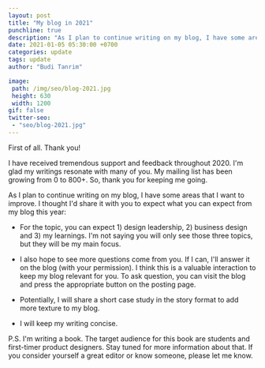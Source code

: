 ```yaml
---
layout: post
title: "My blog in 2021"
punchline: true
description: "As I plan to continue writing on my blog, I have some areas that I want to improve. I thought I'd share it with you to expect what you can expect from my blog this year:"
date: 2021-01-05 05:30:00 +0700
categories: update
tags: update
author: "Budi Tanrim"

image:
 path: /img/seo/blog-2021.jpg
 height: 630
 width: 1200
gif: false
twitter-seo: 
 - "seo/blog-2021.jpg"
---
```


First of all. Thank you!

I have received tremendous support and feedback throughout 2020. I'm glad my writings resonate with many of you. My mailing list has been growing from 0 to 800+. So, thank you for keeping me going.

As I plan to continue writing on my blog, I have some areas that I want to improve. I thought I'd share it with you to expect what you can expect from my blog this year:

- For the topic, you can expect 1) design leadership, 2) business design and 3) my learnings. I'm not saying you will only see those three topics, but they will be my main focus.

- I also hope to see more questions come from you. If I can, I'll answer it on the blog (with your permission). I think this is a valuable interaction to keep my blog relevant for you. To ask question, you can visit the blog and press the appropriate button on the posting page.

- Potentially, I will share a short case study in the story format to add more texture to my blog.

- I will keep my writing concise.

P.S. I'm writing a book. The target audience for this book are students and first-timer product designers. Stay tuned for more information about that. If you consider yourself a great editor or know someone, please let me know.
